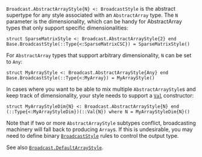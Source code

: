 `Broadcast.AbstractArrayStyle{N} <: BroadcastStyle` is the abstract supertype for any style associated with an `AbstractArray` type. The `N` parameter is the dimensionality, which can be handy for AbstractArray types that only support specific dimensionalities:

```
struct SparseMatrixStyle <: Broadcast.AbstractArrayStyle{2} end
Base.BroadcastStyle(::Type{<:SparseMatrixCSC}) = SparseMatrixStyle()
```

For `AbstractArray` types that support arbitrary dimensionality, `N` can be set to `Any`:

```
struct MyArrayStyle <: Broadcast.AbstractArrayStyle{Any} end
Base.BroadcastStyle(::Type{<:MyArray}) = MyArrayStyle()
```

In cases where you want to be able to mix multiple `AbstractArrayStyle`s and keep track of dimensionality, your style needs to support a [`Val`](@ref) constructor:

```
struct MyArrayStyleDim{N} <: Broadcast.AbstractArrayStyle{N} end
(::Type{<:MyArrayStyleDim})(::Val{N}) where N = MyArrayStyleDim{N}()
```

Note that if two or more `AbstractArrayStyle` subtypes conflict, broadcasting machinery will fall back to producing `Array`s. If this is undesirable, you may need to define binary [`BroadcastStyle`](@ref) rules to control the output type.

See also [`Broadcast.DefaultArrayStyle`](@ref).
